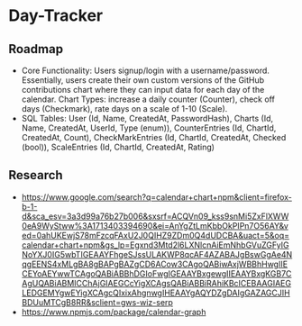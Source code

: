 # Day-Tracker

## Roadmap
- Core Functionality: Users signup/login with a username/password. Essentially, users create their own custom versions of the GitHub contributions chart where they can input data for each day of the calendar. Chart Types: increase a daily counter (Counter), check off days (Checkmark), rate days on a scale of 1-10 (Scale).
- SQL Tables: User (Id, Name, CreatedAt, PasswordHash), Charts (Id, Name, CreatedAt, UserId, Type (enum)), CounterEntries (Id, ChartId, CreatedAt, Count), CheckMarkEntries (Id, ChartId, CreatedAt, Checked (bool)), ScaleEntries (Id, ChartId, CreatedAt, Rating)


## Research
- https://www.google.com/search?q=calendar+chart+npm&client=firefox-b-1-d&sca_esv=3a3d99a76b27b006&sxsrf=ACQVn09_kss9snMi5ZxFlXWW0eA9WyStww%3A1713403394690&ei=AnYgZtLmKbbOkPIPn7O56AY&ved=0ahUKEwjS78mFzcqFAxU2J0QIHZ9ZDm0Q4dUDCBA&uact=5&oq=calendar+chart+npm&gs_lp=Egxnd3Mtd2l6LXNlcnAiEmNhbGVuZGFyIGNoYXJ0IG5wbTIGEAAYFhgeSJssULAKWP8qcAF4AZABAJgBswGgAe4NqgEENS4xMLgBA8gBAPgBAZgCD6ACow3CAgoQABiwAxjWBBhHwgIIECEYoAEYwwTCAgoQABiABBhDGIoFwgIGEAAYBxgewgIIEAAYBxgKGB7CAgUQABiABMICChAjGIAEGCcYigXCAgsQABiABBiRAhiKBcICEBAAGIAEGLEDGEMYgwEYigXCAgcQIxixAhgnwgIHEAAYgAQYDZgDAIgGAZAGCJIHBDUuMTCgB8RR&sclient=gws-wiz-serp
- https://www.npmjs.com/package/calendar-graph